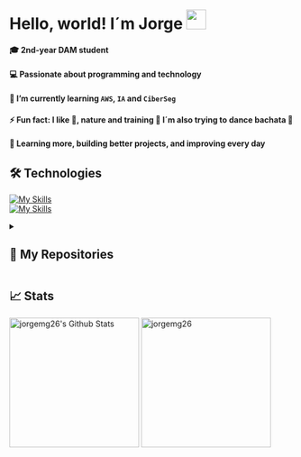 <h1> Hello, world! I´m Jorge <img src="https://media.giphy.com/media/hvRJCLFzcasrR4ia7z/giphy.gif" width="35"> </h1>

#### 🎓 2nd-year DAM student <br>
#### 💻 Passionate about programming and technology <br>
#### 🌱 I’m currently learning `AWS`, `IA` and `CiberSeg` <br>
#### ⚡ Fun fact: I like 🚵, nature and training 💪 I´m also trying to dance bachata 🕺 <br>
#### 🚀 Learning more, building better projects, and improving every day <br>

## 🛠️ Technologies <br>
[![My Skills](https://skillicons.dev/icons?i=java,css,html,wordpress,php,js,py,hibernate,mongodb)](https://skillicons.dev) <br>
[![My Skills](https://skillicons.dev/icons?i=mysql,kotlin,git,vscode,androidstudio,jquery,linux)](https://skillicons.dev) <br>

<details><summary><h2> 📁 My Repositories </h2></summary>
<div>
  <p align="center">
	<a href="https://github.com/jorgemg26/Cine">
      		<img src="https://github-readme-stats.vercel.app/api/pin/?username=jorgemg26&repo=Cine&theme=tokyonight" alt="GitHub Stats" />
    	</a>
	<a href="https://github.com/jorgemg26/AulaEstudianteProfesor">
      		<img src="https://github-readme-stats.vercel.app/api/pin/?username=jorgemg26&repo=AulaEstudianteProfesor&theme=tokyonight" alt="GitHub Stats" />
    	</a>
    	<a href="https://github.com/jorgemg26/Slider">
      		<img src="https://github-readme-stats.vercel.app/api/pin/?username=jorgemg26&repo=Slider&theme=tokyonight" alt="GitHub Stats" />
    	</a>
    	<a href="https://github.com/jorgemg26/Empleados">
      		<img src="https://github-readme-stats.vercel.app/api/pin/?username=jorgemg26&repo=Empleados&theme=tokyonight" alt="GitHub Stats" />
    	</a>
    	<a href="https://github.com/jorgemg26/Passwords">
      		<img src="https://github-readme-stats.vercel.app/api/pin/?username=jorgemg26&repo=Passwords&theme=tokyonight" alt="GitHub Stats" />
    	</a>
  </p>
</div>
</details>

## 📈 Stats <br>
<p>
    <a href="https://github.com/jorgemg26/github-readme-stats">
	    <img alt="jorgemg26's Github Stats" src="https://github-readme-stats.vercel.app/api?username=jorgemg26&show_icons=true&count_private=true&locale=en&theme=tokyonight&layout=compact" height="230px"/></a>
	  <img src="https://github-readme-stats.vercel.app/api/top-langs?username=jorgemg26&langs_count=10&show_icons=true&locale=en&theme=tokyonight" alt="jorgemg26" height="230px"/>
<br/>
